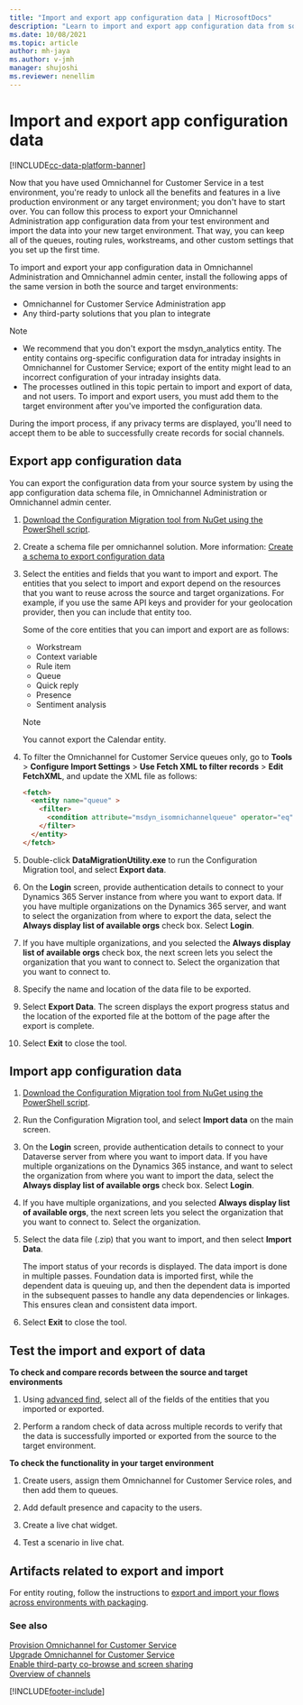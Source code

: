 ```yaml
---
title: "Import and export app configuration data | MicrosoftDocs"
description: "Learn to import and export app configuration data from source to target environments in Omnichannel Administration and Omnichannel admin center apps."
ms.date: 10/08/2021
ms.topic: article
author: mh-jaya    
ms.author: v-jmh
manager: shujoshi
ms.reviewer: nenellim
---
```


# Import and export app configuration data

[!INCLUDE[cc-data-platform-banner](../includes/cc-data-platform-banner.md)]

Now that you have used Omnichannel for Customer Service in a test environment, you're ready to unlock all the benefits and features in a live production environment or any target environment; you don't have to start over. You can follow this process to export your Omnichannel Administration app configuration data from your test environment and import the data into your new target environment. That way, you can keep all of the queues, routing rules, workstreams, and other custom settings that you set up the first time.

To import and export your app configuration data in Omnichannel Administration and Omnichannel admin center, install the following apps of the same version in both the source and target environments:

- Omnichannel for Customer Service Administration app
- Any third-party solutions that you plan to integrate
  
> [!NOTE]
>
> - We recommend that you don't export the msdyn_analytics entity. The entity contains org-specific configuration data for intraday insights in Omnichannel for Customer Service; export of the entity might lead to an incorrect configuration of your intraday insights data.
> - The processes outlined in this topic pertain to import and export of data, and not users. To import and export users, you must add them to the target environment after you've imported the configuration data.

During the import process, if any privacy terms are displayed, you'll need to accept them to be able to successfully create records for social channels.

## Export app configuration data

You can export the configuration data from your source system by using the app configuration data schema file, in Omnichannel Administration or Omnichannel admin center.

1. [Download the Configuration Migration tool from NuGet using the PowerShell script](/powerapps/developer/data-platform/download-tools-nuget).

2. Create a schema file per omnichannel solution. More information: [Create a schema to export configuration data](/power-platform/admin/create-schema-export-configuration-data)

3. Select the entities and fields that you want to import and export. The entities that you select to import and export depend on the resources that you want to reuse across the source and target organizations. For example, if you use the same API keys and provider for your geolocation provider, then you can include that entity too.

    Some of the core entities that you can import and export are as follows:
    -  Workstream
    -  Context variable
    -  Rule item
    -  Queue
    -  Quick reply
    -  Presence
    -  Sentiment analysis
    > [!Note]
    > You cannot export the Calendar entity.

4. To filter the Omnichannel for Customer Service queues only, go to **Tools** > **Configure Import Settings** > **Use Fetch XML to filter records** > **Edit FetchXML**, and update the XML file as follows:

    ```html
    <fetch> 
      <entity name="queue" > 
        <filter> 
          <condition attribute="msdyn_isomnichannelqueue" operator="eq" value="1" /> 
        </filter> 
      </entity> 
    </fetch> 
    ```

5. Double-click **DataMigrationUtility.exe** to run the Configuration Migration tool, and select **Export data**.

6. On the **Login** screen, provide authentication details to connect to your Dynamics 365 Server instance from where you want to export data. If you have multiple organizations on the Dynamics 365 server, and want to select the organization from where to export the data, select the **Always display list of available orgs** check box. Select **Login**.

7. If you have multiple organizations, and you selected the **Always display list of available orgs** check box, the next screen lets you select the organization that you want to connect to. Select the organization that you want to connect to.

8. Specify the name and location of the data file to be exported.

9. Select **Export Data**. The screen displays the export progress status and the location of the exported file at the bottom of the page after the export is complete.

10. Select **Exit** to close the tool.

## Import app configuration data

1. [Download the Configuration Migration tool from NuGet using the PowerShell script](/powerapps/developer/data-platform/download-tools-nuget).

2. Run the Configuration Migration tool, and select **Import data** on the main screen.

3. On the **Login** screen, provide authentication details to connect to your Dataverse server from where you want to import data. If you have multiple organizations on the Dynamics 365 instance, and want to select the organization from where you want to import the data, select the **Always display list of available orgs** check box. Select **Login**. 

4. If you have multiple organizations, and you selected **Always display list of available orgs**, the next screen lets you select the organization that you want to connect to. Select the organization.

5. Select the data file (.zip) that you want to import, and then select **Import Data**.

   The import status of your records is displayed. The data import is done in multiple passes. Foundation data is imported first, while the dependent data is queuing up, and then the dependent data is imported in the subsequent passes to handle any data dependencies or linkages. This ensures clean and consistent data import.

6. Select **Exit** to close the tool.

## Test the import and export of data

**To check and compare records between the source and target environments**

1. Using [advanced find](../customerengagement/on-premises/basics/save-advanced-find-search.md), select all of the fields of the entities that you imported or exported.

2. Perform a random check of data across multiple records to verify that the data is successfully imported or exported from the source to the target environment.

**To check the functionality in your target environment**

1. Create users, assign them Omnichannel for Customer Service roles, and then add them to queues.

2. Add default presence and capacity to the users.

3. Create a live chat widget.

4. Test a scenario in live chat.

## Artifacts related to export and import

For entity routing, follow the instructions to [export and import your flows across environments with packaging](https://go.microsoft.com/fwlink/p/?linkid=2132475).

### See also

[Provision Omnichannel for Customer Service](omnichannel-provision-license.md)  
[Upgrade Omnichannel for Customer Service](upgrade-omnichannel.md)  
[Enable third-party co-browse and screen sharing](third-party-co-browse.md)  
[Overview of channels](channels.md)  


[!INCLUDE[footer-include](../includes/footer-banner.md)]
